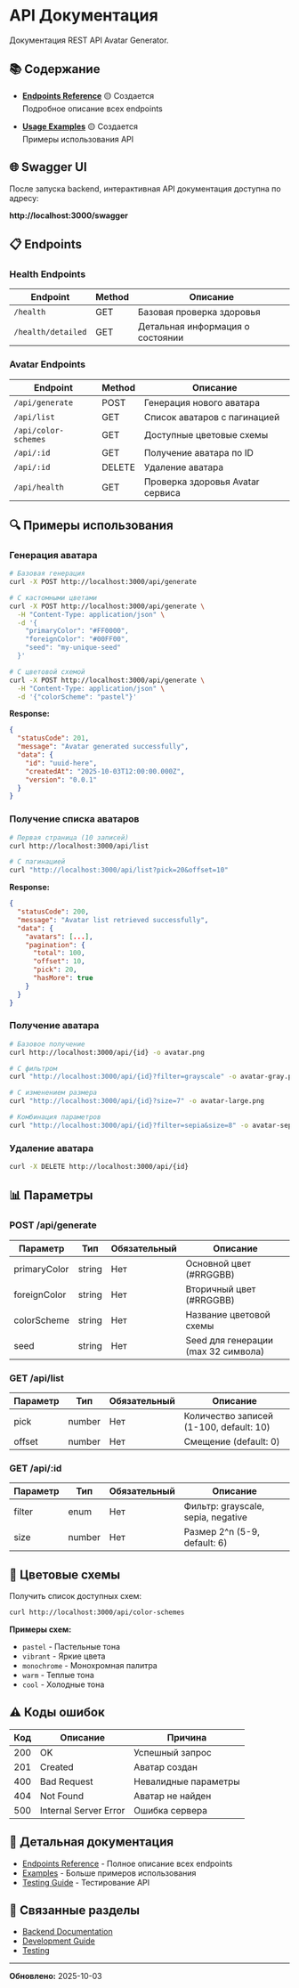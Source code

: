 # API Документация

Документация REST API Avatar Generator.

## 📚 Содержание

- **[Endpoints Reference](./endpoints.md)** 🟡 Создается  
  Подробное описание всех endpoints

- **[Usage Examples](./examples.md)** 🟡 Создается  
  Примеры использования API

## 🌐 Swagger UI

После запуска backend, интерактивная API документация доступна по адресу:

**http://localhost:3000/swagger**

## 📋 Endpoints

### Health Endpoints

| Endpoint           | Method | Описание                         |
| ------------------ | ------ | -------------------------------- |
| `/health`          | GET    | Базовая проверка здоровья        |
| `/health/detailed` | GET    | Детальная информация о состоянии |

### Avatar Endpoints

| Endpoint             | Method | Описание                         |
| -------------------- | ------ | -------------------------------- |
| `/api/generate`      | POST   | Генерация нового аватара         |
| `/api/list`          | GET    | Список аватаров с пагинацией     |
| `/api/color-schemes` | GET    | Доступные цветовые схемы         |
| `/api/:id`           | GET    | Получение аватара по ID          |
| `/api/:id`           | DELETE | Удаление аватара                 |
| `/api/health`        | GET    | Проверка здоровья Avatar сервиса |

## 🔍 Примеры использования

### Генерация аватара

```bash
# Базовая генерация
curl -X POST http://localhost:3000/api/generate

# С кастомными цветами
curl -X POST http://localhost:3000/api/generate \
  -H "Content-Type: application/json" \
  -d '{
    "primaryColor": "#FF0000",
    "foreignColor": "#00FF00",
    "seed": "my-unique-seed"
  }'

# С цветовой схемой
curl -X POST http://localhost:3000/api/generate \
  -H "Content-Type: application/json" \
  -d '{"colorScheme": "pastel"}'
```

**Response:**

```json
{
  "statusCode": 201,
  "message": "Avatar generated successfully",
  "data": {
    "id": "uuid-here",
    "createdAt": "2025-10-03T12:00:00.000Z",
    "version": "0.0.1"
  }
}
```

### Получение списка аватаров

```bash
# Первая страница (10 записей)
curl http://localhost:3000/api/list

# С пагинацией
curl "http://localhost:3000/api/list?pick=20&offset=10"
```

**Response:**

```json
{
  "statusCode": 200,
  "message": "Avatar list retrieved successfully",
  "data": {
    "avatars": [...],
    "pagination": {
      "total": 100,
      "offset": 10,
      "pick": 20,
      "hasMore": true
    }
  }
}
```

### Получение аватара

```bash
# Базовое получение
curl http://localhost:3000/api/{id} -o avatar.png

# С фильтром
curl "http://localhost:3000/api/{id}?filter=grayscale" -o avatar-gray.png

# С изменением размера
curl "http://localhost:3000/api/{id}?size=7" -o avatar-large.png

# Комбинация параметров
curl "http://localhost:3000/api/{id}?filter=sepia&size=8" -o avatar-sepia-xl.png
```

### Удаление аватара

```bash
curl -X DELETE http://localhost:3000/api/{id}
```

## 📊 Параметры

### POST /api/generate

| Параметр     | Тип    | Обязательный | Описание                            |
| ------------ | ------ | ------------ | ----------------------------------- |
| primaryColor | string | Нет          | Основной цвет (#RRGGBB)             |
| foreignColor | string | Нет          | Вторичный цвет (#RRGGBB)            |
| colorScheme  | string | Нет          | Название цветовой схемы             |
| seed         | string | Нет          | Seed для генерации (max 32 символа) |

### GET /api/list

| Параметр | Тип    | Обязательный | Описание                                |
| -------- | ------ | ------------ | --------------------------------------- |
| pick     | number | Нет          | Количество записей (1-100, default: 10) |
| offset   | number | Нет          | Смещение (default: 0)                   |

### GET /api/:id

| Параметр | Тип    | Обязательный | Описание                           |
| -------- | ------ | ------------ | ---------------------------------- |
| filter   | enum   | Нет          | Фильтр: grayscale, sepia, negative |
| size     | number | Нет          | Размер 2^n (5-9, default: 6)       |

## 🎨 Цветовые схемы

Получить список доступных схем:

```bash
curl http://localhost:3000/api/color-schemes
```

**Примеры схем:**

- `pastel` - Пастельные тона
- `vibrant` - Яркие цвета
- `monochrome` - Монохромная палитра
- `warm` - Теплые тона
- `cool` - Холодные тона

## ⚠️ Коды ошибок

| Код | Описание              | Причина              |
| --- | --------------------- | -------------------- |
| 200 | OK                    | Успешный запрос      |
| 201 | Created               | Аватар создан        |
| 400 | Bad Request           | Невалидные параметры |
| 404 | Not Found             | Аватар не найден     |
| 500 | Internal Server Error | Ошибка сервера       |

## 🔗 Детальная документация

- [Endpoints Reference](./endpoints.md) - Полное описание всех endpoints
- [Examples](./examples.md) - Больше примеров использования
- [Testing Guide](../testing/README.md) - Тестирование API

## 🔗 Связанные разделы

- [Backend Documentation](../../backend/docs/README.md)
- [Development Guide](../development/README.md)
- [Testing](../../backend/docs/TESTING.md)

---

**Обновлено:** 2025-10-03
